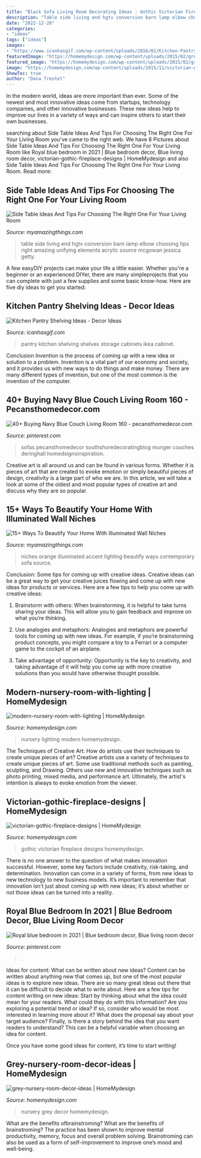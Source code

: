 ```yaml
---
title: "Black Sofa Living Room Decorating Ideas : Gothic Victorian Fireplace Designs Homemydesign"
description: "Table side living end hgtv conversion barn lamp elbow choosing tips right amazing unifying elements acrylic source mcgowan jessica getty"
date: "2022-12-20"
categories:
- "ideas"
tags: ["ideas"]
images:
- "https://www.icanhasgif.com/wp-content/uploads/2016/02/Kitchen-Pantry-Shelving-Ideas.jpg"
featuredImage: "https://homemydesign.com/wp-content/uploads/2015/02/grey-nursery-room-decor-ideas.jpg"
featured_image: "https://homemydesign.com/wp-content/uploads/2015/02/grey-nursery-room-decor-ideas.jpg"
image: "https://homemydesign.com/wp-content/uploads/2015/11/victorian-gothic-fireplace-designs.jpg"
ShowToc: true
author: "Dana Treutel"
---
```



In the modern world, ideas are more important than ever. Some of the newest and most innovative ideas come from startups, technology companies, and other innovative businesses. These new ideas help to improve our lives in a variety of ways and can inspire others to start their own businesses.

	

		
searching about Side Table Ideas And Tips For Choosing The Right One For Your Living Room you've came to the right web. We have 8 Pictures about Side Table Ideas And Tips For Choosing The Right One For Your Living Room like Royal blue bedroom in 2021 | Blue bedroom decor, Blue living room decor, victorian-gothic-fireplace-designs | HomeMydesign and also Side Table Ideas And Tips For Choosing The Right One For Your Living Room. Read more:
		
    
## Side Table Ideas And Tips For Choosing The Right One For Your Living Room

<img loading=lazy src="http://myamazingthings.com/wp-content/uploads/2018/01/side-table-ideas-5-.jpg" onerror="this.onerror=null;this.src='https://tse1.mm.bing.net/th?id=OIP.szhfFDXHRxQ-5D_c0sNDagHaLH&amp;pid=15.1';" alt="Side Table Ideas And Tips For Choosing The Right One For Your Living Room">

_Source: myamazingthings.com_

>table side living end hgtv conversion barn lamp elbow choosing tips right amazing unifying elements acrylic source mcgowan jessica getty. 

	

A few easyDIY projects can make your life a little easier. Whether you're a beginner or an experienced DIYer, there are many simpleprojects that you can complete with just a few supplies and some basic know-how. Here are five diy ideas to get you started: 

    
## Kitchen Pantry Shelving Ideas - Decor Ideas

<img loading=lazy src="https://www.icanhasgif.com/wp-content/uploads/2016/02/Kitchen-Pantry-Shelving-Ideas.jpg" onerror="this.onerror=null;this.src='https://tse2.mm.bing.net/th?id=OIP.va_l7p3AJleO2AfmJAolMAHaJ4&amp;pid=15.1';" alt="Kitchen Pantry Shelving Ideas - Decor Ideas">

_Source: icanhasgif.com_

>pantry kitchen shelving shelves storage cabinets ikea cabinet. 

	

Conclusion
Invention is the process of coming up with a new idea or solution to a problem. Invention is a vital part of our economy and society, and it provides us with new ways to do things and make money. There are many different types of invention, but one of the most common is the invention of the computer.

    
## 40+ Buying Navy Blue Couch Living Room 160 - Pecansthomedecor.com

<img loading=lazy src="https://i.pinimg.com/736x/75/5c/8c/755c8cc8cc56c682ff19bf8a3df06050.jpg" onerror="this.onerror=null;this.src='https://tse4.mm.bing.net/th?id=OIP.67xxdv2nZBGKh0eILTpnwgHaK_&amp;pid=15.1';" alt="40+ Buying Navy Blue Couch Living Room 160 - pecansthomedecor.com">

_Source: pinterest.com_

>sofas pecansthomedecor southshoredecoratingblog munger couches deringhall homedsignsinspiration. 

	

Creative art is all around us and can be found in various forms. Whether it is pieces of art that are created to evoke emotion or simply beautiful pieces of design, creativity is a large part of who we are. In this article, we will take a look at some of the oldest and most popular types of creative art and discuss why they are so popular.

    
## 15+ Ways To Beautify Your Home With Illuminated Wall Niches

<img loading=lazy src="http://myamazingthings.com/wp-content/uploads/2016/12/burnt-orange-sofa-Family-Room-Contemporary-with-accent-wall-ceiling-lighting.jpg" onerror="this.onerror=null;this.src='https://tse4.mm.bing.net/th?id=OIP.TLmlyjmzHKGMwvJYCYYmkQHaE8&amp;pid=15.1';" alt="15+ Ways To Beautify Your Home With Illuminated Wall Niches">

_Source: myamazingthings.com_

>niches orange illuminated accent lighting beautify ways contemporary sofa source. 

	

Conclusion: Some tips for coming up with creative ideas.
Creative ideas can be a great way to get your creative juices flowing and come up with new ideas for products or services. Here are a few tips to help you come up with creative ideas:
1. Brainstorm with others: When brainstorming, it is helpful to take turns sharing your ideas. This will allow you to gain feedback and improve on what you’re thinking.

2. Use analogies and metaphors: Analogies and metaphors are powerful tools for coming up with new ideas. For example, if you’re brainstorming product concepts, you might compare a toy to a Ferrari or a computer game to the cockpit of an airplane.

3. Take advantage of opportunity: Opportunity is the key to creativity, and taking advantage of it will help you come up with more creative solutions than you would have otherwise thought possible.

    
## Modern-nursery-room-with-lighting | HomeMydesign

<img loading=lazy src="https://homemydesign.com/wp-content/uploads/2014/06/modern-nursery-room-with-lighting.jpg" onerror="this.onerror=null;this.src='https://tse3.mm.bing.net/th?id=OIP.86GkAvQAfIDzYjJOdgaZQgHaLH&amp;pid=15.1';" alt="modern-nursery-room-with-lighting | HomeMydesign">

_Source: homemydesign.com_

>nursery lighting modern homemydesign. 

	

The Techniques of Creative Art: How do artists use their techniques to create unique pieces of art?
Creative artists use a variety of techniques to create unique pieces of art. Some use traditional methods such as painting, sculpting, and Drawing. Others use new and innovative techniques such as photo printing, mixed media, and performance art. Ultimately, the artist's intention is always to evoke emotion from the viewer.

    
## Victorian-gothic-fireplace-designs | HomeMydesign

<img loading=lazy src="https://homemydesign.com/wp-content/uploads/2015/11/victorian-gothic-fireplace-designs.jpg" onerror="this.onerror=null;this.src='https://tse4.mm.bing.net/th?id=OIP.gYeGpBmnCflN0htoG4kLsQHaK9&amp;pid=15.1';" alt="victorian-gothic-fireplace-designs | HomeMydesign">

_Source: homemydesign.com_

>gothic victorian fireplace designs homemydesign. 

	

There is no one answer to the question of what makes innovation successful. However, some key factors include creativity, risk-taking, and determination. Innovation can come in a variety of forms, from new ideas to new technology to new business models. It’s important to remember that innovation isn’t just about coming up with new ideas; it’s about whether or not those ideas can be turned into a reality.

    
## Royal Blue Bedroom In 2021 | Blue Bedroom Decor, Blue Living Room Decor

<img loading=lazy src="https://i.pinimg.com/736x/1e/e4/c9/1ee4c98e542f88d67d74cb582fa78e8b.jpg" onerror="this.onerror=null;this.src='https://tse1.mm.bing.net/th?id=OIP.hBSuNlmSZD3pDtWD3oLTxAHaJ3&amp;pid=15.1';" alt="Royal blue bedroom in 2021 | Blue bedroom decor, Blue living room decor">

_Source: pinterest.com_

>. 

	

Ideas for content: What can be written about new ideas?
Content can be written about anything new that comes up, but one of the most popular ideas is to explore new ideas. There are so many great ideas out there that it can be difficult to decide what to write about. Here are a few tips for content writing on new ideas:
Start by thinking about what the idea could mean for your readers. What could they do with this information? Are you exploring a potential trend or idea? If so, consider who would be most interested in learning more about it? What does the proposal say about your target audience? Finally, is there a story behind the idea that you want readers to understand? This can be a helpful variable when choosing an idea for content.

Once you have some good ideas for content, it’s time to start writing!

    
## Grey-nursery-room-decor-ideas | HomeMydesign

<img loading=lazy src="https://homemydesign.com/wp-content/uploads/2015/02/grey-nursery-room-decor-ideas.jpg" onerror="this.onerror=null;this.src='https://tse4.mm.bing.net/th?id=OIP.wAzMMN_ZUHiQO9qPK3bVaQHaLH&amp;pid=15.1';" alt="grey-nursery-room-decor-ideas | HomeMydesign">

_Source: homemydesign.com_

>nursery grey decor homemydesign. 

	

What are the benefits ofbrainstroming?
What are the benefits of brainstroming? The practice has been shown to improve mental productivity, memory, focus and overall problem solving. Brainstroming can also be used as a form of self-improvement to improve one’s mood and well-being.

